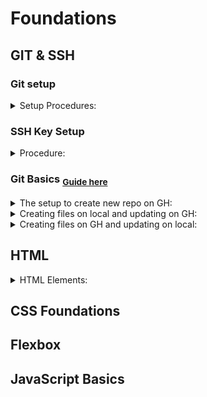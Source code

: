 # Foundations


## GIT & SSH

### Git setup
<details>
<summary>Setup Procedures:</summary>
<p>
  
  #### To configure Git:
  
  ```shell
  1. git config --global user.name "Your Name"
  2. git config --global user.email "yourname@example.com"
  ```
  #### Changing default repo branch from `master` to `main`:
  
  ```shell
  git config --global init.defaultBranch main
  ```
  #### For MacOS only; to ignore .DS_store files:
  
  ```shell
  1. echo .DS_Store >> ~/.gitignore_global
  2. git config --global core.excludesfile ~/.gitignore_global
  ```
</p>    
</details>


### SSH Key Setup
<details>
<summary>Procedure:</summary>
<p>
  
  #### To generate ssh key:
  
  ```shell
  ssh-keygen -t ed25519 -C <youremail>
  ```
  #### To display your ssh key to copy onto GH:
  
  ```shell
  cat ~/.ssh/id_ed25519.pub
  ```
</p>
</details>

### Git Basics <sub>[Guide here](https://www.theodinproject.com/lessons/foundations-git-basics)</sub>
<details>
<summary>The setup to create new repo on GH:</summary>
  
  ```markdown
  1. New Repository
  2. Give it a name; add a `README` file; create repo.
  3. Click `Code`, select `SSH` option, copy to clipboard.
  4. On terminal, `cd ~` (to be on home folder);
  5. `mkdir repos` create a repo folder
  6. `cd repos/`
  7. `git clone git@github.com:julrdb/git_test.git`
  ```
</details>

<details>
<summary>Creating files on local and updating on GH:</summary>
  
  ```markdown
  1. On terminal, `cd repos/git_test/` 
  2. `touch test_local.txt`
  3. `git add test_local.txt`; this adds to staging area in Git.
  4. `git commit -m "Your commit message here"`
  5. `git push` (if you're only working on main, no branch) or `git push origin main` (to be explicit)
  ```
</details>

<details>
<summary>Creating files on GH and updating on local:</summary>
  
  ```markdown
  1. On GH, don't forget to `Commit changes` on the file being edited.
  2. On terminal, `cd repos/git_test/`
  3. `git pull`
  4. Enter passphrase if you have one
  ```
</details>


## HTML

<details>
<summary>HTML Elements:</summary>

  ```HTML
  1. <!DOCTYPE html>
  2. <html lang="en">
  3. </html>
  ```
</details>

## CSS Foundations

## Flexbox

## JavaScript Basics
